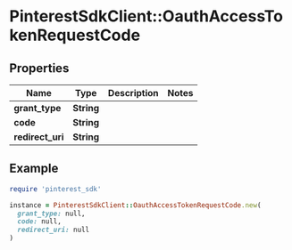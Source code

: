 # PinterestSdkClient::OauthAccessTokenRequestCode

## Properties

| Name | Type | Description | Notes |
| ---- | ---- | ----------- | ----- |
| **grant_type** | **String** |  |  |
| **code** | **String** |  |  |
| **redirect_uri** | **String** |  |  |

## Example

```ruby
require 'pinterest_sdk'

instance = PinterestSdkClient::OauthAccessTokenRequestCode.new(
  grant_type: null,
  code: null,
  redirect_uri: null
)
```


